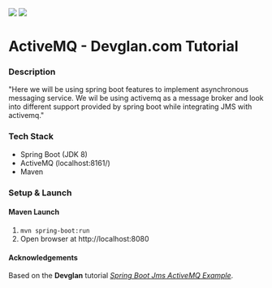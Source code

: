 ![](https://github.com/Lylio/image-repo/blob/master/logos/spring-boot.png?raw=true)
![](https://github.com/Lylio/image-repo/blob/master/logos/active-mq.png?raw=true)


# ActiveMQ - Devglan.com Tutorial

### Description
"Here we will be using spring boot features to implement asynchronous messaging service. 
We wil be using activemq as a message broker and look into different support provided by 
spring boot while integrating JMS with activemq."

### Tech Stack
- Spring Boot (JDK 8)
- ActiveMQ (localhost:8161/)
- Maven

### Setup & Launch

#### Maven Launch
1. `mvn spring-boot:run`
2. Open browser at http://localhost:8080

#### Acknowledgements
Based on the **Devglan** tutorial [*Spring Boot Jms ActiveMQ Example*](https://www.devglan.com/spring-boot/spring-boot-jms-activemq-example).
